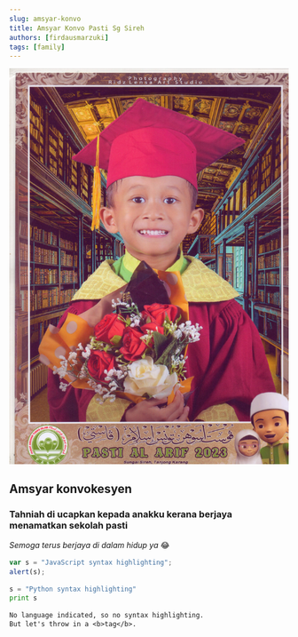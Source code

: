 ```yaml
---
slug: amsyar-konvo
title: Amsyar Konvo Pasti Sg Sireh
authors: [firdausmarzuki]
tags: [family]
---
```


![alt text](gambar-amsyar.jpg)

## Amsyar konvokesyen
### Tahniah di ucapkan kepada anakku kerana berjaya menamatkan sekolah pasti

*Semoga terus berjaya di dalam hidup ya* :joy:


```javascript
var s = "JavaScript syntax highlighting";
alert(s);
```
 
```python
s = "Python syntax highlighting"
print s
```
 
```
No language indicated, so no syntax highlighting. 
But let's throw in a <b>tag</b>.
```